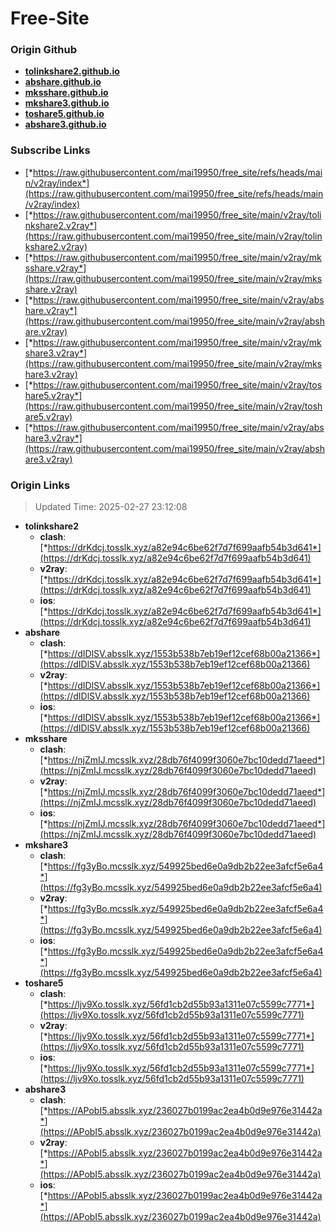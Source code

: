 # Free-Site

### Origin Github

- [**tolinkshare2.github.io**](https://github.com/tolinkshare2/tolinkshare2.github.io)
- [**abshare.github.io**](https://github.com/abshare/abshare.github.io)
- [**mksshare.github.io**](https://github.com/mksshare/mksshare.github.io)
- [**mkshare3.github.io**](https://github.com/mkshare3/mkshare3.github.io)
- [**toshare5.github.io**](https://github.com/toshare5/toshare5.github.io)
- [**abshare3.github.io**](https://github.com/abshare3/abshare3.github.io)

### Subscribe Links

- [*https://raw.githubusercontent.com/mai19950/free_site/refs/heads/main/v2ray/index*](https://raw.githubusercontent.com/mai19950/free_site/refs/heads/main/v2ray/index)
- [*https://raw.githubusercontent.com/mai19950/free_site/main/v2ray/tolinkshare2.v2ray*](https://raw.githubusercontent.com/mai19950/free_site/main/v2ray/tolinkshare2.v2ray)
- [*https://raw.githubusercontent.com/mai19950/free_site/main/v2ray/mksshare.v2ray*](https://raw.githubusercontent.com/mai19950/free_site/main/v2ray/mksshare.v2ray)
- [*https://raw.githubusercontent.com/mai19950/free_site/main/v2ray/abshare.v2ray*](https://raw.githubusercontent.com/mai19950/free_site/main/v2ray/abshare.v2ray)
- [*https://raw.githubusercontent.com/mai19950/free_site/main/v2ray/mkshare3.v2ray*](https://raw.githubusercontent.com/mai19950/free_site/main/v2ray/mkshare3.v2ray)
- [*https://raw.githubusercontent.com/mai19950/free_site/main/v2ray/toshare5.v2ray*](https://raw.githubusercontent.com/mai19950/free_site/main/v2ray/toshare5.v2ray)
- [*https://raw.githubusercontent.com/mai19950/free_site/main/v2ray/abshare3.v2ray*](https://raw.githubusercontent.com/mai19950/free_site/main/v2ray/abshare3.v2ray)

### Origin Links

> Updated Time: 2025-02-27 23:12:08

- **tolinkshare2**
  - **clash**: [*https://drKdcj.tosslk.xyz/a82e94c6be62f7d7f699aafb54b3d641*](https://drKdcj.tosslk.xyz/a82e94c6be62f7d7f699aafb54b3d641)
  - **v2ray**: [*https://drKdcj.tosslk.xyz/a82e94c6be62f7d7f699aafb54b3d641*](https://drKdcj.tosslk.xyz/a82e94c6be62f7d7f699aafb54b3d641)
  - **ios**: [*https://drKdcj.tosslk.xyz/a82e94c6be62f7d7f699aafb54b3d641*](https://drKdcj.tosslk.xyz/a82e94c6be62f7d7f699aafb54b3d641)
- **abshare**
  - **clash**: [*https://dIDlSV.absslk.xyz/1553b538b7eb19ef12cef68b00a21366*](https://dIDlSV.absslk.xyz/1553b538b7eb19ef12cef68b00a21366)
  - **v2ray**: [*https://dIDlSV.absslk.xyz/1553b538b7eb19ef12cef68b00a21366*](https://dIDlSV.absslk.xyz/1553b538b7eb19ef12cef68b00a21366)
  - **ios**: [*https://dIDlSV.absslk.xyz/1553b538b7eb19ef12cef68b00a21366*](https://dIDlSV.absslk.xyz/1553b538b7eb19ef12cef68b00a21366)
- **mksshare**
  - **clash**: [*https://njZmIJ.mcsslk.xyz/28db76f4099f3060e7bc10dedd71aeed*](https://njZmIJ.mcsslk.xyz/28db76f4099f3060e7bc10dedd71aeed)
  - **v2ray**: [*https://njZmIJ.mcsslk.xyz/28db76f4099f3060e7bc10dedd71aeed*](https://njZmIJ.mcsslk.xyz/28db76f4099f3060e7bc10dedd71aeed)
  - **ios**: [*https://njZmIJ.mcsslk.xyz/28db76f4099f3060e7bc10dedd71aeed*](https://njZmIJ.mcsslk.xyz/28db76f4099f3060e7bc10dedd71aeed)
- **mkshare3**
  - **clash**: [*https://fg3yBo.mcsslk.xyz/549925bed6e0a9db2b22ee3afcf5e6a4*](https://fg3yBo.mcsslk.xyz/549925bed6e0a9db2b22ee3afcf5e6a4)
  - **v2ray**: [*https://fg3yBo.mcsslk.xyz/549925bed6e0a9db2b22ee3afcf5e6a4*](https://fg3yBo.mcsslk.xyz/549925bed6e0a9db2b22ee3afcf5e6a4)
  - **ios**: [*https://fg3yBo.mcsslk.xyz/549925bed6e0a9db2b22ee3afcf5e6a4*](https://fg3yBo.mcsslk.xyz/549925bed6e0a9db2b22ee3afcf5e6a4)
- **toshare5**
  - **clash**: [*https://ljv9Xo.tosslk.xyz/56fd1cb2d55b93a1311e07c5599c7771*](https://ljv9Xo.tosslk.xyz/56fd1cb2d55b93a1311e07c5599c7771)
  - **v2ray**: [*https://ljv9Xo.tosslk.xyz/56fd1cb2d55b93a1311e07c5599c7771*](https://ljv9Xo.tosslk.xyz/56fd1cb2d55b93a1311e07c5599c7771)
  - **ios**: [*https://ljv9Xo.tosslk.xyz/56fd1cb2d55b93a1311e07c5599c7771*](https://ljv9Xo.tosslk.xyz/56fd1cb2d55b93a1311e07c5599c7771)
- **abshare3**
  - **clash**: [*https://APobI5.absslk.xyz/236027b0199ac2ea4b0d9e976e31442a*](https://APobI5.absslk.xyz/236027b0199ac2ea4b0d9e976e31442a)
  - **v2ray**: [*https://APobI5.absslk.xyz/236027b0199ac2ea4b0d9e976e31442a*](https://APobI5.absslk.xyz/236027b0199ac2ea4b0d9e976e31442a)
  - **ios**: [*https://APobI5.absslk.xyz/236027b0199ac2ea4b0d9e976e31442a*](https://APobI5.absslk.xyz/236027b0199ac2ea4b0d9e976e31442a)
